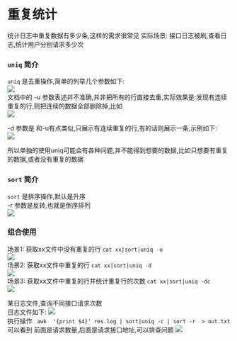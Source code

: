 # 重复统计

统计日志中重复数据有多少条,这样的需求很常见
实际场景: 接口日志被刷,查看日志,统计用户分别请求多少次

### `uniq`  简介
`uniq` 是去重操作,简单的列举几个参数如下:  
![](https://ws1.sinaimg.cn/large/0063sFGSgy1g3h4dnk7mhj30qi0bq74o.jpg)  
文档中的 -u 参数表述并不准确,并非把所有的行直接去重,实际效果是:发现有连续重复的行,则把连续的数据全部删除掉,比如  
![](https://ws1.sinaimg.cn/large/0063sFGSgy1g3h4iryaxlj30g607pdfu.jpg)  

-d 参数是 和-u有点类似,只展示有连续重复的行,有的话则展示一条,示例如下:  
![](https://ws1.sinaimg.cn/large/0063sFGSgy1g3h4n5128sj30gm08ljrf.jpg)  

所以单独的使用uniq可能会有各种问题,并不能得到想要的数据,比如只想要有重复的数据,或者没有重复的数据  

### `sort`  简介
`sort` 是排序操作,默认是升序  
-r 参数是反转,也就是倒序排列  
![](https://ws1.sinaimg.cn/large/0063sFGSgy1g3h4q9be2ij30gg0d9aa6.jpg)  



### 组合使用

场景1: 获取xx文件中没有重复的行 `cat xx|sort|uniq -u`  
![](https://ws1.sinaimg.cn/large/0063sFGSgy1g3h4sffx9xj30ht09jaa4.jpg)  
场景2: 获取xx文件中重复的行 `cat xx|sort|uniq -d`  
![](https://ws1.sinaimg.cn/large/0063sFGSgy1g3h4tk6yw7j30js09uaa5.jpg)  
场景3: 获取xx文件中重复的行并统计重复行的次数 `cat xx|sort|uniq -dc`  
![](https://ws1.sinaimg.cn/large/0063sFGSgy1g3h4v2wg5yj30iz07zmx7.jpg)  

某日志文件,查询不同接口请求次数  
日志文件如下:
![](https://ws1.sinaimg.cn/large/0063sFGSgy1g3h4y9iganj31230ft0xa.jpg)  
执行操作 ` awk  '{print $4}' res.log | sort|uniq -c | sort -r  > out.txt`  
可以看到 前面是请求数量,后面是请求接口地址,可以排查问题
![](https://ws1.sinaimg.cn/large/0063sFGSgy1g3h502kg8wj30fm0cegm3.jpg)
